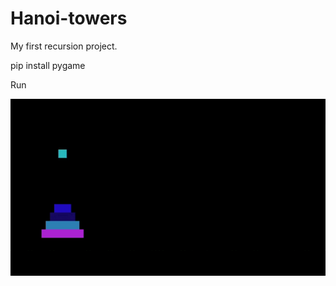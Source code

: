 # Hanoi-towers

My first recursion project.

pip install pygame

Run

![](https://github.com/edog007/Hanoi-towers/blob/main/hanoi-towers-clip.gif)
